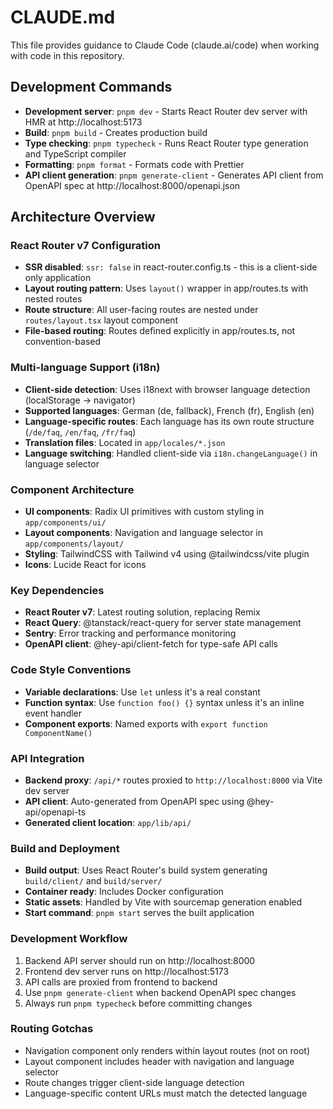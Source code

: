 # CLAUDE.md

This file provides guidance to Claude Code (claude.ai/code) when working with code in this repository.

## Development Commands

- **Development server**: `pnpm dev` - Starts React Router dev server with HMR at http://localhost:5173
- **Build**: `pnpm build` - Creates production build
- **Type checking**: `pnpm typecheck` - Runs React Router type generation and TypeScript compiler
- **Formatting**: `pnpm format` - Formats code with Prettier
- **API client generation**: `pnpm generate-client` - Generates API client from OpenAPI spec at http://localhost:8000/openapi.json

## Architecture Overview

### React Router v7 Configuration
- **SSR disabled**: `ssr: false` in react-router.config.ts - this is a client-side only application
- **Layout routing pattern**: Uses `layout()` wrapper in app/routes.ts with nested routes
- **Route structure**: All user-facing routes are nested under `routes/layout.tsx` layout component
- **File-based routing**: Routes defined explicitly in app/routes.ts, not convention-based

### Multi-language Support (i18n)
- **Client-side detection**: Uses i18next with browser language detection (localStorage → navigator)
- **Supported languages**: German (de, fallback), French (fr), English (en)
- **Language-specific routes**: Each language has its own route structure (`/de/faq`, `/en/faq`, `/fr/faq`)
- **Translation files**: Located in `app/locales/*.json`
- **Language switching**: Handled client-side via `i18n.changeLanguage()` in language selector

### Component Architecture
- **UI components**: Radix UI primitives with custom styling in `app/components/ui/`
- **Layout components**: Navigation and language selector in `app/components/layout/`
- **Styling**: TailwindCSS with Tailwind v4 using @tailwindcss/vite plugin
- **Icons**: Lucide React for icons

### Key Dependencies
- **React Router v7**: Latest routing solution, replacing Remix
- **React Query**: @tanstack/react-query for server state management
- **Sentry**: Error tracking and performance monitoring
- **OpenAPI client**: @hey-api/client-fetch for type-safe API calls

### Code Style Conventions
- **Variable declarations**: Use `let` unless it's a real constant
- **Function syntax**: Use `function foo() {}` syntax unless it's an inline event handler
- **Component exports**: Named exports with `export function ComponentName()`

### API Integration
- **Backend proxy**: `/api/*` routes proxied to `http://localhost:8000` via Vite dev server
- **API client**: Auto-generated from OpenAPI spec using @hey-api/openapi-ts
- **Generated client location**: `app/lib/api/`

### Build and Deployment
- **Build output**: Uses React Router's build system generating `build/client/` and `build/server/`
- **Container ready**: Includes Docker configuration
- **Static assets**: Handled by Vite with sourcemap generation enabled
- **Start command**: `pnpm start` serves the built application

### Development Workflow
1. Backend API server should run on http://localhost:8000
2. Frontend dev server runs on http://localhost:5173
3. API calls are proxied from frontend to backend
4. Use `pnpm generate-client` when backend OpenAPI spec changes
5. Always run `pnpm typecheck` before committing changes

### Routing Gotchas
- Navigation component only renders within layout routes (not on root)
- Layout component includes header with navigation and language selector
- Route changes trigger client-side language detection
- Language-specific content URLs must match the detected language
